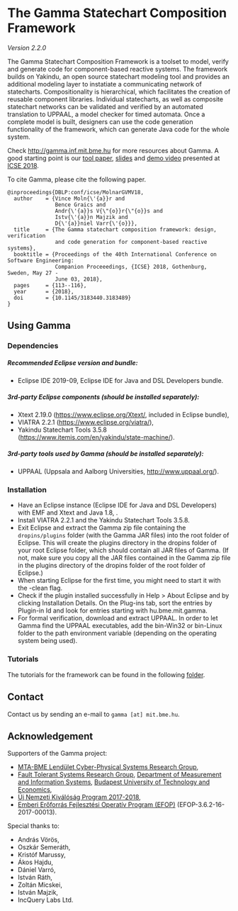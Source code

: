 # The Gamma Statechart Composition Framework
*Version 2.2.0*

The Gamma Statechart Composition Framework is a toolset to model, verify and generate code for component-based reactive systems. The framework builds on Yakindu, an open source statechart modeling tool and provides an additional modeling layer to instatiate a communicating network of statecharts. Compositionality is hierarchical, which facilitates the creation of reusable component libraries. Individual statecharts, as well as composite statechart networks can be validated and verified by an automated translation to UPPAAL, a model checker for timed automata. Once a complete model is built, designers can use the code generation functionality of the framework, which can generate Java code for the whole system.

Check http://gamma.inf.mit.bme.hu for more resources about Gamma. A good starting point is our [tool paper](https://inf.mit.bme.hu/sites/default/files/publications/icse18.pdf), [slides](https://www.slideshare.net/VinMol/icse2018-the-gamma-statechart-composition-framework-design-verification-and-code-generation-for-componentbased-reactive-systems) and [demo video](https://youtu.be/ng7lKd1wlDo) presented at [ICSE 2018](https://www.icse2018.org/event/icse-2018-demonstrations-the-gamma-statechart-composition-framework-design-verification-and-code-generation-for-component-based-reactive-systems).

To cite Gamma, please cite the following paper.

```
@inproceedings{DBLP:conf/icse/MolnarGVMV18,
  author    = {Vince Moln{\'{a}}r and
               Bence Graics and
               Andr{\'{a}}s V{\"{o}}r{\"{o}}s and
               Istv{\'{a}}n Majzik and
               D{\'{a}}niel Varr{\'{o}}},
  title     = {The Gamma statechart composition framework: design, verification
               and code generation for component-based reactive systems},
  booktitle = {Proceedings of the 40th International Conference on Software Engineering:
               Companion Proceeedings, {ICSE} 2018, Gothenburg, Sweden, May 27 -
               June 03, 2018},
  pages     = {113--116},
  year      = {2018},
  doi       = {10.1145/3183440.3183489}
}
```

## Using Gamma

### Dependencies

##### Recommended Eclipse version and bundle:
* Eclipse IDE 2019-09, Eclipse IDE for Java and DSL Developers bundle.

##### 3rd-party Eclipse components (should be installed separately):
* Xtext 2.19.0 (https://www.eclipse.org/Xtext/, included in Eclipse bundle),
* VIATRA 2.2.1 (https://www.eclipse.org/viatra/),
* Yakindu Statechart Tools 3.5.8 (https://www.itemis.com/en/yakindu/state-machine/).

##### 3rd-party tools used by Gamma (should be installed separately):
* UPPAAL (Uppsala and Aalborg Universities, http://www.uppaal.org/).

### Installation

* Have an Eclipse instance (Eclipse IDE for Java and DSL Developers) with EMF and Xtext and Java 1.8, .
* Install VIATRA 2.2.1 and the Yakindu Statechart Tools 3.5.8.
* Exit Eclipse and extract the Gamma zip file containing the `dropins/plugins` folder (with the Gamma JAR files) into the root folder of Eclipse. This will create the plugins directory in the dropins folder of your root Eclipse folder, which should contain all JAR files of Gamma. (If not, make sure you copy all the JAR files contained in the Gamma zip file in the plugins directory of the dropins folder of the root folder of Eclipse.)
* When starting Eclipse for the first time, you might need to start it with the -clean flag.
* Check if the plugin installed successfully in Help > About Eclipse and by clicking Installation Details. On the Plug-ins tab, sort the entries by Plugin-in Id and look for entries starting with hu.bme.mit.gamma. 
* For formal verification, download and extract UPPAAL. In order to let Gamma find the UPPAAL executables, add the bin-Win32 or bin-Linux folder to the path environment variable (depending on the operating system being used).

### Tutorials

The tutorials for the framework can be found in the following [folder](https://github.com/FTSRG/gamma/blob/master/tutorial).

## Contact

Contact us by sending an e-mail to `gamma [at] mit.bme.hu`.
 
## Acknowledgement

Supporters of the Gamma project:

* [MTA-BME Lendület Cyber-Physical Systems Research Group](http://lendulet.inf.mit.bme.hu/),
* [Fault Tolerant Systems Research Group](https://inf.mit.bme.hu/en), [Department of Measurement and Information Systems](https://www.mit.bme.hu/eng/), [Budapest University of Technology and Economics](http://www.bme.hu/?language=en),
* [Új Nemzeti Kiválóság Program 2017-2018](http://www.kormany.hu/hu/emberi-eroforrasok-miniszteriuma/oktatasert-felelos-allamtitkarsag/hirek/az-uj-nemzeti-kivalosag-program-2017-2018-tanevi-palyazati-kiirasai),
* [Emberi Erőforrás Fejlesztési Operatív Program (EFOP)](http://www.eit.bme.hu/news/20170927-palyazati-felhivas-szakmai-osztondij?language=en) (EFOP-3.6.2-16-2017-00013).

Special thanks to: 

* András Vörös,
* Oszkár Semeráth,
* Kristóf Marussy,
* Ákos Hajdu,
* Dániel Varró,
* István Ráth,
* Zoltán Micskei,
* István Majzik,
* IncQuery Labs Ltd.
